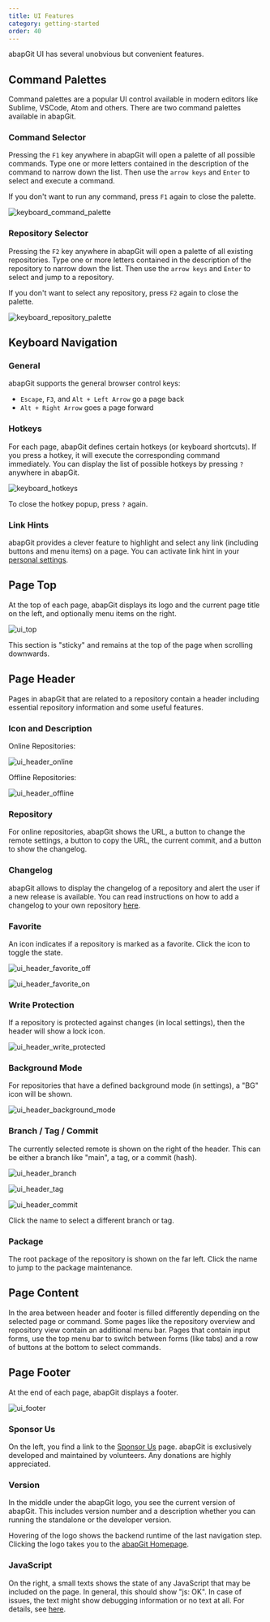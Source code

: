 ```yaml
---
title: UI Features
category: getting-started
order: 40
---
```


abapGit UI has several unobvious but convenient features.

## Command Palettes

Command palettes are a popular UI control available in modern editors like Sublime, VSCode, Atom and others. There are two command palettes available in abapGit.

### Command Selector

Pressing the `F1` key anywhere in abapGit will open a palette of all possible commands. Type one or more letters contained in the description of the command to narrow down the list. Then use the `arrow keys` and `Enter` to select and execute a command.

If you don't want to run any command, press `F1` again to close the palette.

![keyboard_command_palette](img/keyboard_command_palette.gif)

### Repository Selector

Pressing the `F2` key anywhere in abapGit will open a palette of all existing repositories. Type one or more letters contained in the description of the repository to narrow down the list. Then use the `arrow keys` and `Enter` to select and jump to a repository.

If you don't want to select any repository, press `F2` again to close the palette.

![keyboard_repository_palette](img/keyboard_repository_palette.png)

## Keyboard Navigation

### General

abapGit supports the general browser control keys:

- `Escape`, `F3`, and `Alt + Left Arrow` go a page back
- `Alt + Right Arrow` goes a page forward

### Hotkeys

For each page, abapGit defines certain hotkeys (or keyboard shortcuts). If you press a hotkey, it will execute the corresponding command immediately. You can display the list of possible hotkeys by pressing `?` anywhere in abapGit.

![keyboard_hotkeys](img/keyboard_hotkeys.png)

To close the hotkey popup, press `?` again.

### Link Hints

abapGit provides a clever feature to highlight and select any link (including buttons and menu items) on a page. You can activate link hint in your [personal settings](https://docs.abapgit.org/guide-settings-personal.html#interaction).

## Page Top

At the top of each page, abapGit displays its logo and the current page title on the left, and optionally menu items on the right.

![ui_top](img/ui_top.png)

This section is "sticky" and remains at the top of the page when scrolling downwards.

## Page Header

Pages in abapGit that are related to a repository contain a header including essential repository information and some useful features.

### Icon and Description

Online Repositories:

![ui_header_online](img/ui_header_online.png)

Offline Repositories:

![ui_header_offline](img/ui_header_offline.png)

### Repository 

For online repositories, abapGit shows the URL, a button to change the remote settings, a button to copy the URL, the current commit, and a button to show the changelog.

### Changelog

abapGit allows to display the changelog of a repository and alert the user if a new release is available. You can read instructions on how to add a changelog to your own repository [here](https://docs.abapgit.org/development/guide-changelog.html).

### Favorite

An icon indicates if a repository is marked as a favorite. Click the icon to toggle the state.

![ui_header_favorite_off](img/ui_header_favorite_off.png)

![ui_header_favorite_on](img/ui_header_favorite_on.png)

### Write Protection

If a repository is protected against changes (in local settings), then the header will show a lock icon.

![ui_header_write_protected](img/ui_header_write_protected.png)

### Background Mode

For repositories that have a defined background mode (in settings), a "BG" icon will be shown.

![ui_header_background_mode](img/ui_header_background_mode.png)

### Branch / Tag / Commit

The currently selected remote is shown on the right of the header. This can be either a branch like "main", a tag, or a commit (hash). 

![ui_header_branch](img/ui_header_branch.png)

![ui_header_tag](img/ui_header_tag.png)

![ui_header_commit](img/ui_header_commit.png)

Click the name to select a different branch or tag.

### Package

The root package of the repository is shown on the far left. Click the name to jump to the package maintenance. 

## Page Content

In the area between header and footer is filled differently depending on the selected page or command. Some pages like the repository overview and repository view contain an additional menu bar. Pages that contain input forms, use the top menu bar to switch between forms (like tabs) and a row of buttons at the bottom to select commands.

## Page Footer

At the end of each page, abapGit displays a footer.

![ui_footer](img/ui_footer.png)

### Sponsor Us

On the left, you find a link to the [Sponsor Us](https://abapgit.org/sponsor.html) page. abapGit is exclusively developed and maintained by volunteers. Any donations are highly appreciated.

### Version

In the middle under the abapGit logo, you see the current version of abapGit. This includes version number and a description whether you can running the standalone or the developer version.

Hovering of the logo shows the backend runtime of the last navigation step. Clicking the logo takes you to the [abapGit Homepage](https://abapgit.org/).

### JavaScript

On the right, a small texts shows the state of any JavaScript that may be included on the page. In general, this should show "js: OK". In case of issues, the text might show debugging information or no text at all. For details, see [here](https://docs.abapgit.org/development/developing-ui-js.html).

